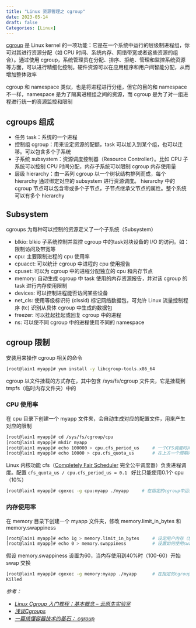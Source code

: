 ```yaml
---
title: "Linux 资源管理之 cgroup"
date: 2023-05-14
draft: false
Categories: [Linux]
---
```


[cgroup](https://man7.org/linux/man-pages/man7/cgroups.7.html) 是 Linux kernel 的一项功能：它是在一个系统中运行的层级制进程组，你可对其进行资源分配（如 CPU 时间、系统内存、网络带宽或者这些资源的组合）。通过使用 cgroup，系统管理员在分配、排序、拒绝、管理和监控系统资源等方面，可以进行精细化控制。硬件资源可以在应用程序和用户间智能分配，从而增加整体效率

cgroup 和 namespace 类似，也是将进程进行分组，但它的目的和  namespace 不一样，namespace 是为了隔离进程组之间的资源，而 cgroup 是为了对一组进程进行统一的资源监控和限制



## cgroups 组成

- 任务 task：系统的一个进程
- 控制组 cgroup：用来设定资源的配额，task 可以加入到某个组，也可以迁移。可以包含多个子系统
- 子系统 subsystem：资源调度控制器（Resource Controller）。比如 CPU 子系统可以控制 CPU 时间分配，内存子系统可以限制 cgroup 内存使用量
- 层级 hierarchy：由一系列 cgroup 以一个树状结构排列而成，每个 hierarchy 通过绑定对应的 subsystem 进行资源调度。 hierarchy 中的 cgroup 节点可以包含零或多个子节点，子节点继承父节点的属性。整个系统可以有多个 hierarchy



## Subsystem

cgroups 为每种可以控制的资源定义了一个子系统（Subsystem）

- blkio: blkio 子系统控制并监控 cgroup 中的task对块设备的 I/O 的访问。如：限制访问及带宽等
- cpu: 主要限制进程的 cpu 使用率
- cpuacct: 可以统计 cgroup 中进程的 cpu 使用报告
- cpuset: 可以为 cgroup 中的进程分配独立的 cpu 和内存节点
- memory: 自动生成 cgroup 中 task 使用的内存资源报告，并对该 cgroup 的 task 进行内存使用限制
- devices: 可以控制进程能否访问某些设备
- net_cls: 使用等级标识符 (clssid) 标记网络数据包，可允许 Linux 流量控制程序 (tc) 识别从具体 cgroup 中生成的数据包
- freezer: 可以挂起挂起或回复 cgroup 中的进程
- ns: 可以使不同 cgroup 中的进程使用不同的 namespace



## cgroup 限制

安装用来操作 cgroup 相关的命令

```bash
[root@lain1 myapp]# yum install -y libcgroup-tools.x86_64
```

cgroup 以文件挂载的方式存在，其中包含 /sys/fs/cgroup 文件夹，它是挂载到 tmpfs（临时内存文件夹）中的

###  CPU 使用率

在 cpu 目录下创建一个 myapp 文件夹，会自动生成对应的配置文件，用来产生对应的限制

```bash
[root@lain1 myapp]# cd /sys/fs/cgroup/cpu
[root@lain1 myapp]# mkdir myapp
[root@lain1 myapp]# echo 100000 > cpu.cfs_period_us		# 一个CFS调度时间周期长度，默认100000微秒
[root@lain1 myapp]# echo 10000 > cpu.cfs_quota_us		# 在上方一个周期内，允许的时间，默认-1不限制
```

 Linux 内核功能 cfs（[Completely Fair Scheduler](https://kernel.org/doc/Documentation/scheduler/sched-bwc.txt) 完全公平调度器）负责进程调度。配置 `cfs_quota_us / cpu.cfs_period_us = 0.1 ` 好比只能使用0.1个 cpu（10%）

```bash
[root@lain1 myapp]# cgexec -g cpu:myapp ./myapp		# 在指定的cgroup中运行程序myapp
```

### 内存使用率

在 memory 目录下创建一个 myapp 文件夹，修改 memory.limit_in_bytes 和 memory.swappiness

```bash
[root@lain1 myapp]# echo 1g > memory.limit_in_bytes		# 设定用户内存（包括文件缓存）的最大用量，默认单位是字节
[root@lain1 myapp]# echo 0 > memory.swappiness			# 设置如何使用swap分区。0表示最大限度使用物理内存，然后才是swap空间
```

假设 memory.swappiness 设置为60，当内存使用到40%时（100-60）开始 swap 交换

```bash
[root@lain1 myapp]# cgexec -g memory:myapp ./myapp		# 在指定的cgroup中运行程序myapp，当内存超出时会被kill
Killed
```



*参考：*

- *[Linux Cgroup 入门教程：基本概念 – 云原生实验室](https://icloudnative.io/posts/understanding-cgroups-part-1-basics/)*
- *[浅谈Cgroups](https://xigang.github.io/2018/07/08/cgroups/)*
- *[一篇搞懂容器技术的基石： cgroup](https://segmentfault.com/a/1190000040980305)*
